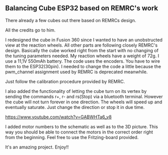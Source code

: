 Balancing Cube ESP32 based on REMRC's work
------------------------------------------

There already a few cubes out there based on REMRCs design.

All the credits go to him.

I redesigned the cube in Fusion 360 since I wanted to have an unobstructed view at the reaction wheels. All other parts are following closely REMRC's design.
Basically the cube worked right from the start with no changing of the tuning parameters needed. My reaction wheels have a weight of 72g. I use a 11,1V 550mAh battery.
The code uses the encoders. You have to wire them to the ESP32(30pin). I needed to change the code a little because the pwm_channel assignment used by REMRC is deprecated meanwhile.

Just follow the calibration procedure provided by REMRC.

I also added the functionality of letting the cube turn on its vertex by sending the commands r+, r- and rs(Stop) via a bluetooth terminal. However the cube will not turn forever in one direction. The wheels will speed up and eventually saturate. Just change the direction or stop it in due time. 

https://www.youtube.com/watch?v=GABWHTa6_v8

I added motor numbers to the schematic as well as to the 3D picture. This way you should be able to connect the motors in the correct order right from the beginning. Feel free to use the Fritzing-board provided. 

It's an amazing project. Enjoy!!

